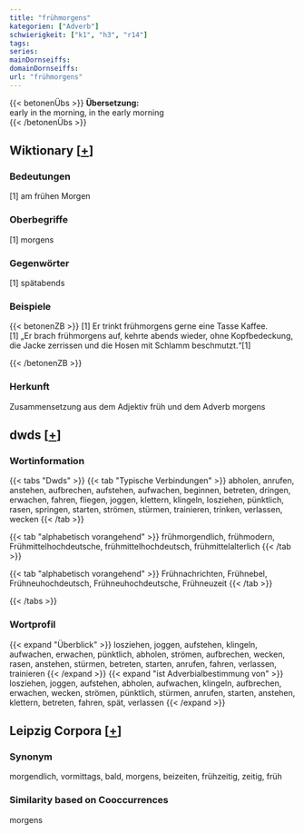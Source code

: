 ```yaml
---
title: "frühmorgens"
kategorien: ["Adverb"]
schwierigkeit: ["k1", "h3", "r14"]
tags:
series:
mainDornseiffs:
domainDornseiffs:
url: "frühmorgens"
---
```


{{< betonenÜbs >}}
**Übersetzung:**  
early in the morning, in the early morning  
{{< /betonenÜbs >}}

## Wiktionary [[+](https://de.wiktionary.org/wiki/frühmorgens)]

### Bedeutungen
[1] am frühen Morgen  

### Oberbegriffe
[1] morgens  

### Gegenwörter
[1] spätabends  

### Beispiele
{{< betonenZB >}}
[1] Er trinkt frühmorgens gerne eine Tasse Kaffee.  
[1] „Er brach frühmorgens auf, kehrte abends wieder, ohne Kopfbedeckung, die Jacke zerrissen und die Hosen mit Schlamm beschmutzt.“[1]  

{{< /betonenZB >}}
### Herkunft
Zusammensetzung aus dem Adjektiv früh und dem Adverb morgens  



## dwds [[+](https://www.dwds.de/wb/frühmorgens)]

### Wortinformation
{{< tabs "Dwds" >}}
{{< tab "Typische Verbindungen" >}}
abholen, anrufen, anstehen, aufbrechen, aufstehen, aufwachen, beginnen, betreten, dringen, erwachen, fahren, fliegen, joggen, klettern, klingeln, losziehen, pünktlich, rasen, springen, starten, strömen, stürmen, trainieren, trinken, verlassen, wecken
{{< /tab >}}

{{< tab "alphabetisch vorangehend" >}}
frühmorgendlich, frühmodern, Frühmittelhochdeutsche, frühmittelhochdeutsch, frühmittelalterlich
{{< /tab >}}

{{< tab "alphabetisch vorangehend" >}}
Frühnachrichten, Frühnebel, Frühneuhochdeutsch, Frühneuhochdeutsche, Frühneuzeit
{{< /tab >}}

{{< /tabs >}}

### Wortprofil
{{< expand "Überblick" >}} losziehen, joggen, aufstehen, klingeln, aufwachen, erwachen, pünktlich, abholen, strömen, aufbrechen, wecken, rasen, anstehen, stürmen, betreten, starten, anrufen, fahren, verlassen, trainieren {{< /expand >}}
{{< expand "ist Adverbialbestimmung von" >}} losziehen, joggen, aufstehen, abholen, aufwachen, klingeln, aufbrechen, erwachen, wecken, strömen, pünktlich, stürmen, anrufen, starten, anstehen, klettern, betreten, fahren, spät, verlassen {{< /expand >}}

## Leipzig Corpora [[+](https://corpora.uni-leipzig.de/en/res?word=frühmorgens&corpusId=deu_newscrawl-public_2018)]


### Synonym
morgendlich, vormittags, bald, morgens, beizeiten, frühzeitig, zeitig, früh


### Similarity based on Cooccurrences
morgens


